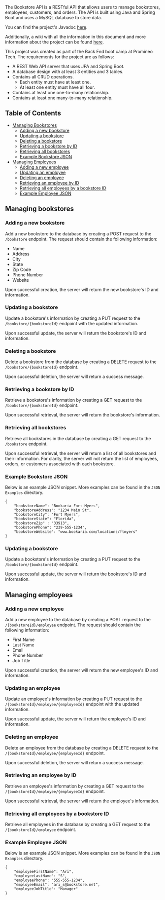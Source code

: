 The Bookstore API is a RESTful API that allows users to manage bookstores, employees, customers, and orders. 
The API is built using Java and Spring Boot and uses a MySQL database to store data.

You can find the project's Javadoc [here](https://doc.aridstraea.dev/BookstoreChainManagement).

Additionally, a wiki with all the information in this document and more information about the project can be found [here]().

This project was created as part of the Back End boot camp at Promineo Tech. The requirements for the project are as follows:
- A REST Web API server that uses JPA and Spring Boot.
- A database design with at least 3 entities and 3 tables.
- Contains all CRUD operations.
  - Each entity must have at least one.
  - At least one entity must have all four.
- Contains at least one one-to-many relationship.
- Contains at least one many-to-many relationship.

## Table of Contents
- [Managing Bookstores](#managing-bookstores)
  - [Adding a new bookstore](#adding-a-new-bookstore)
  - [Updating a bookstore](#updating-a-bookstore)
  - [Deleting a bookstore](#deleting-a-bookstore)
  - [Retrieving a bookstore by ID](#retrieving-a-bookstore-by-id)
  - [Retrieving all bookstores](#retrieving-all-bookstores)
  - [Example Bookstore JSON](#example-bookstore-json)
- [Managing Employees](#managing-employees)
  - [Adding a new employee](#adding-a-new-employee)
  - [Updating an employee](#updating-an-employee)
  - [Deleting an employee](#deleting-an-employee)
  - [Retrieving an employee by ID](#retrieving-an-employee-by-id)
  - [Retrieving all employees by a bookstore ID](#retrieving-all-employees-by-a-bookstore-id)
  - [Example Employee JSON](#example-employee-json)

## Managing bookstores
### Adding a new bookstore
Add a new bookstore to the database by creating a POST request to the `/bookstore` endpoint. The request should contain the following information:
  - Name
  - Address
  - City
  - State
  - Zip Code
  - Phone Number
  - Website

Upon successful creation, the server will return the new bookstore's ID and information.

### Updating a bookstore
Update a bookstore's information by creating a PUT request to the `/bookstore/{bookstoreId}` endpoint with the updated information.

Upon successful update, the server will return the bookstore's ID and information.

### Deleting a bookstore
Delete a bookstore from the database by creating a DELETE request to the `/bookstore/{bookstoreId}` endpoint.

Upon successful deletion, the server will return a success message.

### Retrieving a bookstore by ID
Retrieve a bookstore's information by creating a GET request to the `/bookstore/{bookstoreId}` endpoint.

Upon successful retrieval, the server will return the bookstore's information.

### Retrieving all bookstores
Retrieve all bookstores in the database by creating a GET request to the `/bookstore` endpoint.

Upon successful retrieval, the server will return a list of all bookstores and their information. 
For clarity, the server will not return the list of employees, orders, or customers associated
with each bookstore.

### Example Bookstore JSON
Below is an example JSON snippet. More examples can be found in the `JSON Examples` directory.

    {
        "bookstoreName": "Bookaria Fort Myers",
        "bookstoreAddress": "1234 Main St",
        "bookstoreCity": "Fort Myers",
        "bookstoreState": "Florida",
        "bookstoreZip" : "33913",
        "bookstorePhone": "239-555-1234",
        "bookstoreWebsite": "www.bookaria.com/locations/ftmyers"
    }  

### Updating a bookstore
Update a bookstore's information by creating a PUT request to the `/bookstore/{bookstoreId}` endpoint.

Upon successful update, the server will return the bookstore's ID and information.

## Managing employees
### Adding a new employee
Add a new employee to the database by creating a POST request to the `/{bookstoreId}/employee` endpoint. The request should contain the following information:
  - First Name
  - Last Name
  - Email
  - Phone Number
  - Job Title

Upon successful creation, the server will return the new employee's ID and information.

### Updating an employee
Update an employee's information by creating a PUT request to the `/{bookstoreId}/employee/{employeeId}` endpoint with the updated information.

Upon successful update, the server will return the employee's ID and information.

### Deleting an employee
Delete an employee from the database by creating a DELETE request to the `/{bookstoreId}/employee/{employeeId}` endpoint.

Upon successful deletion, the server will return a success message.

### Retrieving an employee by ID
Retrieve an employee's information by creating a GET request to the `/{bookstoreId}/employee/{employeeId}` endpoint.

Upon successful retrieval, the server will return the employee's information.

### Retrieving all employees by a bookstore ID
Retrieve all employees in the database by creating a GET request to the `/{bookstoreId}/employee` endpoint.

### Example Employee JSON
Below is an example JSON snippet. More examples can be found in the `JSON Examples` directory.

    {
        "employeeFirstName": "Ari",
        "employeeLastName": "S",
        "employeePhone": "555-555-1234",
        "employeeEmail": "ari_s@bookstore.net",
        "employeeJobTitle": "Manager"
    }  